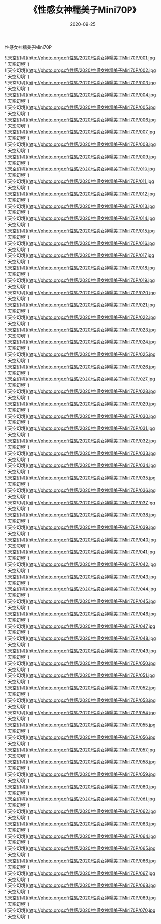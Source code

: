 ﻿---
layout: post
title:  《性感女神糯美子Mini70P》
date:   2020-09-25
img: http://photo.orgx.cf/性感/2020/性感女神糯美子Mini70P/000.jpg
tags: [美女, 性感, 泳衣]
---

性感女神糯美子Mini70P



![天空幻境](http://photo.orgx.cf/性感/2020/性感女神糯美子Mini70P/001.jpg ''天空幻境'') <br>
![天空幻境](http://photo.orgx.cf/性感/2020/性感女神糯美子Mini70P/002.jpg ''天空幻境'') <br>
![天空幻境](http://photo.orgx.cf/性感/2020/性感女神糯美子Mini70P/003.jpg ''天空幻境'') <br>
![天空幻境](http://photo.orgx.cf/性感/2020/性感女神糯美子Mini70P/004.jpg ''天空幻境'') <br>
![天空幻境](http://photo.orgx.cf/性感/2020/性感女神糯美子Mini70P/005.jpg ''天空幻境'') <br>
![天空幻境](http://photo.orgx.cf/性感/2020/性感女神糯美子Mini70P/006.jpg ''天空幻境'') <br>
![天空幻境](http://photo.orgx.cf/性感/2020/性感女神糯美子Mini70P/007.jpg ''天空幻境'') <br>
![天空幻境](http://photo.orgx.cf/性感/2020/性感女神糯美子Mini70P/008.jpg ''天空幻境'') <br>
![天空幻境](http://photo.orgx.cf/性感/2020/性感女神糯美子Mini70P/009.jpg ''天空幻境'') <br>
![天空幻境](http://photo.orgx.cf/性感/2020/性感女神糯美子Mini70P/010.jpg ''天空幻境'') <br>
![天空幻境](http://photo.orgx.cf/性感/2020/性感女神糯美子Mini70P/011.jpg ''天空幻境'') <br>
![天空幻境](http://photo.orgx.cf/性感/2020/性感女神糯美子Mini70P/012.jpg ''天空幻境'') <br>
![天空幻境](http://photo.orgx.cf/性感/2020/性感女神糯美子Mini70P/013.jpg ''天空幻境'') <br>
![天空幻境](http://photo.orgx.cf/性感/2020/性感女神糯美子Mini70P/014.jpg ''天空幻境'') <br>
![天空幻境](http://photo.orgx.cf/性感/2020/性感女神糯美子Mini70P/015.jpg ''天空幻境'') <br>
![天空幻境](http://photo.orgx.cf/性感/2020/性感女神糯美子Mini70P/016.jpg ''天空幻境'') <br>
![天空幻境](http://photo.orgx.cf/性感/2020/性感女神糯美子Mini70P/017.jpg ''天空幻境'') <br>
![天空幻境](http://photo.orgx.cf/性感/2020/性感女神糯美子Mini70P/018.jpg ''天空幻境'') <br>
![天空幻境](http://photo.orgx.cf/性感/2020/性感女神糯美子Mini70P/019.jpg ''天空幻境'') <br>
![天空幻境](http://photo.orgx.cf/性感/2020/性感女神糯美子Mini70P/020.jpg ''天空幻境'') <br>
![天空幻境](http://photo.orgx.cf/性感/2020/性感女神糯美子Mini70P/021.jpg ''天空幻境'') <br>
![天空幻境](http://photo.orgx.cf/性感/2020/性感女神糯美子Mini70P/022.jpg ''天空幻境'') <br>
![天空幻境](http://photo.orgx.cf/性感/2020/性感女神糯美子Mini70P/023.jpg ''天空幻境'') <br>
![天空幻境](http://photo.orgx.cf/性感/2020/性感女神糯美子Mini70P/024.jpg ''天空幻境'') <br>
![天空幻境](http://photo.orgx.cf/性感/2020/性感女神糯美子Mini70P/025.jpg ''天空幻境'') <br>
![天空幻境](http://photo.orgx.cf/性感/2020/性感女神糯美子Mini70P/026.jpg ''天空幻境'') <br>
![天空幻境](http://photo.orgx.cf/性感/2020/性感女神糯美子Mini70P/027.jpg ''天空幻境'') <br>
![天空幻境](http://photo.orgx.cf/性感/2020/性感女神糯美子Mini70P/028.jpg ''天空幻境'') <br>
![天空幻境](http://photo.orgx.cf/性感/2020/性感女神糯美子Mini70P/029.jpg ''天空幻境'') <br>
![天空幻境](http://photo.orgx.cf/性感/2020/性感女神糯美子Mini70P/030.jpg ''天空幻境'') <br>
![天空幻境](http://photo.orgx.cf/性感/2020/性感女神糯美子Mini70P/031.jpg ''天空幻境'') <br>
![天空幻境](http://photo.orgx.cf/性感/2020/性感女神糯美子Mini70P/032.jpg ''天空幻境'') <br>
![天空幻境](http://photo.orgx.cf/性感/2020/性感女神糯美子Mini70P/033.jpg ''天空幻境'') <br>
![天空幻境](http://photo.orgx.cf/性感/2020/性感女神糯美子Mini70P/034.jpg ''天空幻境'') <br>
![天空幻境](http://photo.orgx.cf/性感/2020/性感女神糯美子Mini70P/035.jpg ''天空幻境'') <br>
![天空幻境](http://photo.orgx.cf/性感/2020/性感女神糯美子Mini70P/036.jpg ''天空幻境'') <br>
![天空幻境](http://photo.orgx.cf/性感/2020/性感女神糯美子Mini70P/037.jpg ''天空幻境'') <br>
![天空幻境](http://photo.orgx.cf/性感/2020/性感女神糯美子Mini70P/038.jpg ''天空幻境'') <br>
![天空幻境](http://photo.orgx.cf/性感/2020/性感女神糯美子Mini70P/039.jpg ''天空幻境'') <br>
![天空幻境](http://photo.orgx.cf/性感/2020/性感女神糯美子Mini70P/040.jpg ''天空幻境'') <br>
![天空幻境](http://photo.orgx.cf/性感/2020/性感女神糯美子Mini70P/041.jpg ''天空幻境'') <br>
![天空幻境](http://photo.orgx.cf/性感/2020/性感女神糯美子Mini70P/042.jpg ''天空幻境'') <br>
![天空幻境](http://photo.orgx.cf/性感/2020/性感女神糯美子Mini70P/043.jpg ''天空幻境'') <br>
![天空幻境](http://photo.orgx.cf/性感/2020/性感女神糯美子Mini70P/044.jpg ''天空幻境'') <br>
![天空幻境](http://photo.orgx.cf/性感/2020/性感女神糯美子Mini70P/045.jpg ''天空幻境'') <br>
![天空幻境](http://photo.orgx.cf/性感/2020/性感女神糯美子Mini70P/046.jpg ''天空幻境'') <br>
![天空幻境](http://photo.orgx.cf/性感/2020/性感女神糯美子Mini70P/047.jpg ''天空幻境'') <br>
![天空幻境](http://photo.orgx.cf/性感/2020/性感女神糯美子Mini70P/048.jpg ''天空幻境'') <br>
![天空幻境](http://photo.orgx.cf/性感/2020/性感女神糯美子Mini70P/049.jpg ''天空幻境'') <br>
![天空幻境](http://photo.orgx.cf/性感/2020/性感女神糯美子Mini70P/050.jpg ''天空幻境'') <br>
![天空幻境](http://photo.orgx.cf/性感/2020/性感女神糯美子Mini70P/051.jpg ''天空幻境'') <br>
![天空幻境](http://photo.orgx.cf/性感/2020/性感女神糯美子Mini70P/052.jpg ''天空幻境'') <br>
![天空幻境](http://photo.orgx.cf/性感/2020/性感女神糯美子Mini70P/053.jpg ''天空幻境'') <br>
![天空幻境](http://photo.orgx.cf/性感/2020/性感女神糯美子Mini70P/054.jpg ''天空幻境'') <br>
![天空幻境](http://photo.orgx.cf/性感/2020/性感女神糯美子Mini70P/055.jpg ''天空幻境'') <br>
![天空幻境](http://photo.orgx.cf/性感/2020/性感女神糯美子Mini70P/056.jpg ''天空幻境'') <br>
![天空幻境](http://photo.orgx.cf/性感/2020/性感女神糯美子Mini70P/057.jpg ''天空幻境'') <br>
![天空幻境](http://photo.orgx.cf/性感/2020/性感女神糯美子Mini70P/058.jpg ''天空幻境'') <br>
![天空幻境](http://photo.orgx.cf/性感/2020/性感女神糯美子Mini70P/059.jpg ''天空幻境'') <br>
![天空幻境](http://photo.orgx.cf/性感/2020/性感女神糯美子Mini70P/060.jpg ''天空幻境'') <br>
![天空幻境](http://photo.orgx.cf/性感/2020/性感女神糯美子Mini70P/061.jpg ''天空幻境'') <br>
![天空幻境](http://photo.orgx.cf/性感/2020/性感女神糯美子Mini70P/062.jpg ''天空幻境'') <br>
![天空幻境](http://photo.orgx.cf/性感/2020/性感女神糯美子Mini70P/063.jpg ''天空幻境'') <br>
![天空幻境](http://photo.orgx.cf/性感/2020/性感女神糯美子Mini70P/064.jpg ''天空幻境'') <br>
![天空幻境](http://photo.orgx.cf/性感/2020/性感女神糯美子Mini70P/065.jpg ''天空幻境'') <br>
![天空幻境](http://photo.orgx.cf/性感/2020/性感女神糯美子Mini70P/066.jpg ''天空幻境'') <br>
![天空幻境](http://photo.orgx.cf/性感/2020/性感女神糯美子Mini70P/067.jpg ''天空幻境'') <br>
![天空幻境](http://photo.orgx.cf/性感/2020/性感女神糯美子Mini70P/068.jpg ''天空幻境'') <br>
![天空幻境](http://photo.orgx.cf/性感/2020/性感女神糯美子Mini70P/069.jpg ''天空幻境'') <br>
![天空幻境](http://photo.orgx.cf/性感/2020/性感女神糯美子Mini70P/070.jpg ''天空幻境'') <br>